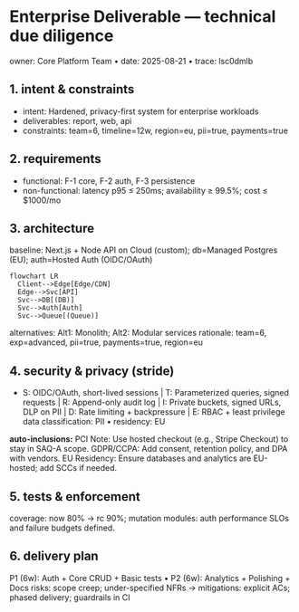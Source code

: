# Enterprise Deliverable — technical due diligence
owner: Core Platform Team • date: 2025-08-21 • trace: lsc0dmlb

## 1. intent & constraints
- intent: Hardened, privacy-first system for enterprise workloads
- deliverables: report, web, api
- constraints: team=6, timeline=12w, region=eu, pii=true, payments=true

## 2. requirements
- functional: F-1 core, F-2 auth, F-3 persistence
- non-functional: latency p95 ≤ 250ms; availability ≥ 99.5%; cost ≤ $1000/mo

## 3. architecture
baseline: Next.js + Node API on Cloud (custom); db=Managed Postgres (EU); auth=Hosted Auth (OIDC/OAuth)
```mermaid
flowchart LR
  Client-->Edge[Edge/CDN]
  Edge-->Svc[API]
  Svc-->DB[(DB)]
  Svc-->Auth[Auth]
  Svc-->Queue[(Queue)]
```
alternatives: Alt1: Monolith; Alt2: Modular services
rationale: team=6, exp=advanced, pii=true, payments=true, region=eu

## 4. security & privacy (stride)
- S: OIDC/OAuth, short-lived sessions | T: Parameterized queries, signed requests | R: Append-only audit log | I: Private buckets, signed URLs, DLP on PII | D: Rate limiting + backpressure | E: RBAC + least privilege
data classification: PII • residency: EU

**auto-inclusions:**
PCI Note: Use hosted checkout (e.g., Stripe Checkout) to stay in SAQ-A scope.
GDPR/CCPA: Add consent, retention policy, and DPA with vendors.
EU Residency: Ensure databases and analytics are EU-hosted; add SCCs if needed.


## 5. tests & enforcement
coverage: now 80% → rc 90%; mutation modules: auth
performance SLOs and failure budgets defined.

## 6. delivery plan
P1 (6w): Auth + Core CRUD + Basic tests • P2 (6w): Analytics + Polishing + Docs
risks: scope creep; under-specified NFRs → mitigations: explicit ACs; phased delivery; guardrails in CI
